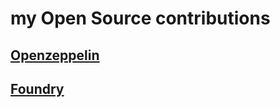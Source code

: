 # my Open Source contributions

## [Openzeppelin](./Openzeppelin-Contributions.md)
## [Foundry](./Foundry-Contributions.md)
